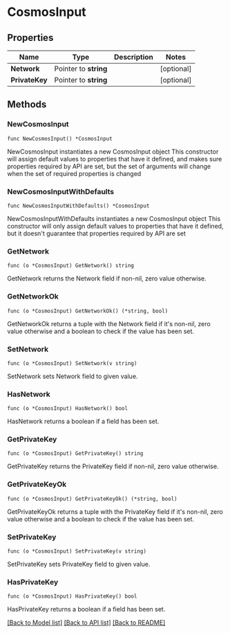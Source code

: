 # CosmosInput

## Properties

| Name           | Type                  | Description | Notes       |
| -------------- | --------------------- | ----------- | ----------- |
| **Network**    | Pointer to **string** |             | \[optional] |
| **PrivateKey** | Pointer to **string** |             | \[optional] |

## Methods

### NewCosmosInput

`func NewCosmosInput() *CosmosInput`

NewCosmosInput instantiates a new CosmosInput object This constructor will assign default values to properties that have it defined, and makes sure properties required by API are set, but the set of arguments will change when the set of required properties is changed

### NewCosmosInputWithDefaults

`func NewCosmosInputWithDefaults() *CosmosInput`

NewCosmosInputWithDefaults instantiates a new CosmosInput object This constructor will only assign default values to properties that have it defined, but it doesn't guarantee that properties required by API are set

### GetNetwork

`func (o *CosmosInput) GetNetwork() string`

GetNetwork returns the Network field if non-nil, zero value otherwise.

### GetNetworkOk

`func (o *CosmosInput) GetNetworkOk() (*string, bool)`

GetNetworkOk returns a tuple with the Network field if it's non-nil, zero value otherwise and a boolean to check if the value has been set.

### SetNetwork

`func (o *CosmosInput) SetNetwork(v string)`

SetNetwork sets Network field to given value.

### HasNetwork

`func (o *CosmosInput) HasNetwork() bool`

HasNetwork returns a boolean if a field has been set.

### GetPrivateKey

`func (o *CosmosInput) GetPrivateKey() string`

GetPrivateKey returns the PrivateKey field if non-nil, zero value otherwise.

### GetPrivateKeyOk

`func (o *CosmosInput) GetPrivateKeyOk() (*string, bool)`

GetPrivateKeyOk returns a tuple with the PrivateKey field if it's non-nil, zero value otherwise and a boolean to check if the value has been set.

### SetPrivateKey

`func (o *CosmosInput) SetPrivateKey(v string)`

SetPrivateKey sets PrivateKey field to given value.

### HasPrivateKey

`func (o *CosmosInput) HasPrivateKey() bool`

HasPrivateKey returns a boolean if a field has been set.

[\[Back to Model list\]](./#documentation-for-models) [\[Back to API list\]](./#documentation-for-api-endpoints) [\[Back to README\]](./)
